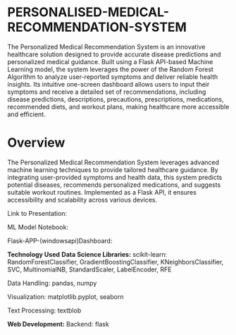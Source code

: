 # PERSONALISED-MEDICAL-RECOMMENDATION-SYSTEM
The Personalized Medical Recommendation System is an innovative healthcare solution designed to provide accurate disease predictions and personalized medical guidance. Built using a Flask API-based Machine Learning model, the system leverages the power of the Random Forest Algorithm to analyze user-reported symptoms and deliver reliable health insights. Its intuitive one-screen dashboard allows users to input their symptoms and receive a detailed set of recommendations, including disease predictions, descriptions, precautions, prescriptions, medications, recommended diets, and workout plans, making healthcare more accessible and efficient.

# Overview
The Personalized Medical Recommendation System leverages advanced machine learning techniques to provide tailored healthcare guidance. By integrating user-provided symptoms and health data, this system predicts potential diseases, recommends personalized medications, and suggests suitable workout routines. Implemented as a Flask API, it ensures accessibility and scalability across various devices.

Link to Presentation:

ML Model Notebook:

Flask-APP-(windowsapi)Dashboard:


**Technology Used**
**Data Science Libraries:**
scikit-learn: RandomForestClassifier, GradientBoostingClassifier, KNeighborsClassifier, SVC, MultinomialNB, StandardScaler, LabelEncoder, RFE

Data Handling: pandas, numpy

Visualization: matplotlib.pyplot, seaborn

Text Processing: textblob

**Web Development:**
Backend: flask
